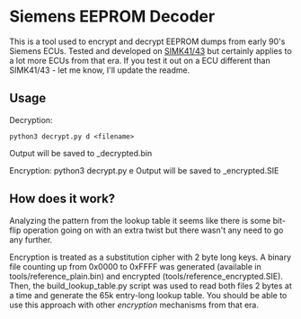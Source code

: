 # Siemens EEPROM Decoder 

This is a tool used to encrypt and decrypt EEPROM dumps from early 90's Siemens ECUs. 
Tested and developed on [SIMK41/43](https://github.com/Dante383/GKFlasher) but certainly applies to a lot 
more ECUs from that era. If you test it out on a ECU different than SIMK41/43 - let me know, I'll update the readme.

## Usage 

Decryption:

	python3 decrypt.py d <filename>
Output will be saved to <filename>_decrypted.bin

Encryption:
	python3 decrypt.py e <filename>
Output will be saved to <filename>_encrypted.SIE

## How does it work? 

Analyzing the pattern from the lookup table it seems like there is some bit-flip operation going on with an extra twist but there wasn't any need to go any further.

Encryption is treated as a substitution cipher with 2 byte long keys. A binary file counting up from 0x0000 to 0xFFFF was generated (available in tools/reference_plain.bin)
and encrypted (tools/reference_encrypted.SIE). Then, the build_lookup_table.py script was used to read both files 2 bytes at a time and generate the 65k entry-long lookup table.
You should be able to use this approach with other _encryption_ mechanisms from that era.